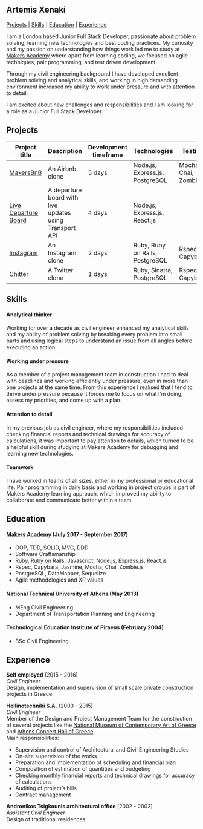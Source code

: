 ## Artemis Xenaki
[Projects](#projects) | [Skills](#skills) | [Education](#education) | [Experience](#experience)

I am a London based Junior Full Stack Developer,
passionate about problem solving, learning new technologies and best coding practices. My curiosity and my passion on understanding how things work led me to study at [Makers Academy](http://www.makersacademy.com/) where apart from learning coding, we focused on agile techniques, pair programming, and test driven development.  

Through my civil engineering background I have developed excellent problem solving and analytical skills, and working in high demanding environment increased my ability to work under pressure and with attention to detail.  

I am excited about new challenges and responsibilities and I am looking for a role as a Junior Full Stack Developer.


## Projects
Project title | Description | Development timeframe | Technologies| Testing | Link
--------------|-------------|-----------------------|--------------|---------|-----
[MakersBnB](https://github.com/artemisxen/makersbnb)| An Airbnb clone | 5 days | Node.js, Express.js, PostgreSQL| Mocha, Chai, Zombie.js|
[Live Departure Board](https://github.com/artemisxen/react-departure-board)| A departure board with live updates using Transport API | 4 days | Node.js, Express.js, React.js | | [Heroku Link](http://live-departures.herokuapp.com/)
[Instagram](https://github.com/artemisxen/instagram-challenge)| An Instagram clone | 2 days | Ruby, Ruby on Rails, PostgreSQL | Rspec, Capybara|
[Chitter](https://github.com/artemisxen/chitter-challenge)| A Twitter clone | 1 days | Ruby, Sinatra, PostgreSQL | Rspec, Capybara| [Heroku Link](https://art-chitter.herokuapp.com/)

## Skills

#### Analytical thinker
Working for over a decade as civil engineer enhanced my analytical skills and my ability of problem solving by breaking every problem into small parts and using logical steps to understand an issue from all angles before executing an action.

#### Working under pressure
As a member of a project management team in construction I had to deal with deadlines and working efficiently under pressure, even in more than one projects at the same time. From this experience I realised that I tend to thrive under pressure because it forces me to focus on what I’m doing, assess my priorities, and come up with a plan.

#### Attention to detail
In my previous job as civil engineer, where my responsibilities included checking financial reports and technical drawings for accuracy of calculations, it was important to pay attention to details, which turned to be a helpful skill during studying at Makers Academy for debugging and learning new technologies.

#### Teamwork
I have worked in teams of all sizes, either in my professional or educational life. Pair programming in daily basis and working in project groups is part of Makers Academy learning approach, which improved my ability to collaborate and communicate better within a team.

## Education

#### Makers Academy (July 2017 - September 2017)

- OOP, TDD, SOLID, MVC, DDD
- Software Craftsmanship
- Ruby, Ruby on Rails, Javascript, Node.js, Express.js, React.js
- Rspec, Capybara, Jasmine, Mocha, Chai, Zombie.js
- PostgreSQL, DataMapper, Sequelize
- Agile methodologies and XP values

#### National Technical University of Athens (May 2013)

- MEng Civil Engineering
- Department of Transportation Planning and Engineering

#### Technological Education Institute of Piraeus (February 2004)

- BSc Civil Engineering

## Experience

**Self employed** (2015 - 2016)    
*Civil Engineer*  
Design, implementation and supervision of small scale private construction projects in Greece.

**Hellinotechniki S.A.** (2003 - 2015)    
*Civil Engineer*  
Member of the Design and Project Management Team for the construction of several projects like the [National Museum of Contemporary Art of Greece](http://www.emst.gr/en/) and [Athens Concert Hall of Greece](http://www.ellinotexniki.com/cultural-facilities/athens-concert-hall-phase-ii).  
Main responsibilities:
* Supervision and control of Architectural and Civil Engineering Studies
* On-site supervision of the works
* Preparation and Implementation of scheduling and financial plan
* Composition of estimation of quantities and budgeting
* Checking monthly financial reports and technical drawings for accuracy of calculations
* Auditing of project’s bills
* Contract management

**Andronikos Tsigkounis architectural office** (2002 - 2003)   
*Assistant Civil Engineer*  
Design of traditional residences
